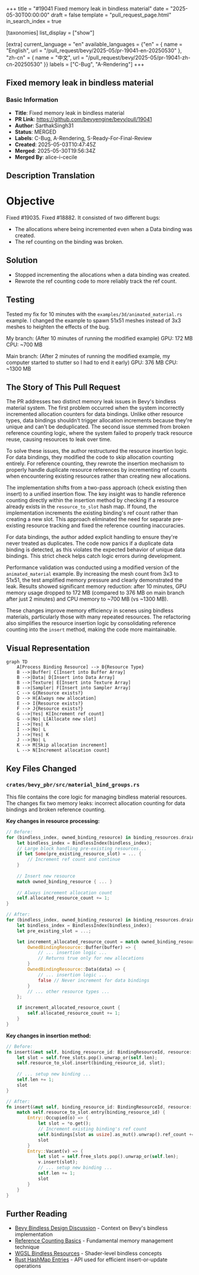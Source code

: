 +++
title = "#19041 Fixed memory leak in bindless material"
date = "2025-05-30T00:00:00"
draft = false
template = "pull_request_page.html"
in_search_index = true

[taxonomies]
list_display = ["show"]

[extra]
current_language = "en"
available_languages = {"en" = { name = "English", url = "/pull_request/bevy/2025-05/pr-19041-en-20250530" }, "zh-cn" = { name = "中文", url = "/pull_request/bevy/2025-05/pr-19041-zh-cn-20250530" }}
labels = ["C-Bug", "A-Rendering"]
+++

## Fixed memory leak in bindless material

### Basic Information
- **Title**: Fixed memory leak in bindless material
- **PR Link**: https://github.com/bevyengine/bevy/pull/19041
- **Author**: SarthakSingh31
- **Status**: MERGED
- **Labels**: C-Bug, A-Rendering, S-Ready-For-Final-Review
- **Created**: 2025-05-03T10:47:45Z
- **Merged**: 2025-05-30T19:56:34Z
- **Merged By**: alice-i-cecile

## Description Translation
# Objective

Fixed #19035. Fixed #18882. It consisted of two different bugs:
- The allocations where being incremented even when a Data binding was created.
- The ref counting on the binding was broken.

## Solution

- Stopped incrementing the allocations when a data binding was created.
- Rewrote the ref counting code to more reliably track the ref count.

## Testing

Tested my fix for 10 minutes with the `examples/3d/animated_material.rs` example. I changed the example to spawn 51x51 meshes instead of 3x3 meshes to heighten the effects of the bug.

My branch: (After 10 minutes of running the modified example)
GPU: 172 MB
CPU: ~700 MB

Main branch: (After 2 minutes of running the modified example, my computer started to stutter so I had to end it early)
GPU: 376 MB
CPU: ~1300 MB

## The Story of This Pull Request

The PR addresses two distinct memory leak issues in Bevy's bindless material system. The first problem occurred when the system incorrectly incremented allocation counters for data bindings. Unlike other resource types, data bindings shouldn't trigger allocation increments because they're unique and can't be deduplicated. The second issue stemmed from broken reference counting logic, where the system failed to properly track resource reuse, causing resources to leak over time.

To solve these issues, the author restructured the resource insertion logic. For data bindings, they modified the code to skip allocation counting entirely. For reference counting, they rewrote the insertion mechanism to properly handle duplicate resource references by incrementing ref counts when encountering existing resources rather than creating new allocations.

The implementation shifts from a two-pass approach (check existing then insert) to a unified insertion flow. The key insight was to handle reference counting directly within the insertion method by checking if a resource already exists in the `resource_to_slot` hash map. If found, the implementation increments the existing binding's ref count rather than creating a new slot. This approach eliminated the need for separate pre-existing resource tracking and fixed the reference counting inaccuracies.

For data bindings, the author added explicit handling to ensure they're never treated as duplicates. The code now panics if a duplicate data binding is detected, as this violates the expected behavior of unique data bindings. This strict check helps catch logic errors during development.

Performance validation was conducted using a modified version of the `animated_material` example. By increasing the mesh count from 3x3 to 51x51, the test amplified memory pressure and clearly demonstrated the leak. Results showed significant memory reduction: after 10 minutes, GPU memory usage dropped to 172 MB (compared to 376 MB on main branch after just 2 minutes) and CPU memory to ~700 MB (vs ~1300 MB).

These changes improve memory efficiency in scenes using bindless materials, particularly those with many repeated resources. The refactoring also simplifies the resource insertion logic by consolidating reference counting into the `insert` method, making the code more maintainable.

## Visual Representation

```mermaid
graph TD
    A[Process Binding Resource] --> B{Resource Type}
    B -->|Buffer| C[Insert into Buffer Array]
    B -->|Data| D[Insert into Data Array]
    B -->|Texture| E[Insert into Texture Array]
    B -->|Sampler| F[Insert into Sampler Array]
    C --> G{Resource exists?}
    D --> H[Always new allocation]
    E --> I{Resource exists?}
    F --> J{Resource exists?}
    G -->|Yes| K[Increment ref count]
    G -->|No| L[Allocate new slot]
    I -->|Yes| K
    I -->|No| L
    J -->|Yes| K
    J -->|No| L
    K --> M[Skip allocation increment]
    L --> N[Increment allocation count]
```

## Key Files Changed

### `crates/bevy_pbr/src/material_bind_groups.rs`
This file contains the core logic for managing bindless material resources. The changes fix two memory leaks: incorrect allocation counting for data bindings and broken reference counting.

**Key changes in resource processing:**
```rust
// Before:
for (bindless_index, owned_binding_resource) in binding_resources.drain(..) {
    let bindless_index = BindlessIndex(bindless_index);
    // Large block handling pre-existing resources...
    if let Some(pre_existing_resource_slot) = ... {
        // Increment ref count and continue
    }
    
    // Insert new resource
    match owned_binding_resource { ... }
    
    // Always increment allocation count
    self.allocated_resource_count += 1;
}

// After:
for (bindless_index, owned_binding_resource) in binding_resources.drain(..) {
    let bindless_index = BindlessIndex(bindless_index);
    let pre_existing_slot = ...;

    let increment_allocated_resource_count = match owned_binding_resource {
        OwnedBindingResource::Buffer(buffer) => {
            // ... insertion logic ...
            // Returns true only for new allocations
        }
        OwnedBindingResource::Data(data) => {
            // ... insertion logic ...
            false // Never increment for data bindings
        }
        // ... other resource types ...
    };

    if increment_allocated_resource_count {
        self.allocated_resource_count += 1;
    }
}
```

**Key changes in insertion method:**
```rust
// Before:
fn insert(&mut self, binding_resource_id: BindingResourceId, resource: R) -> u32 {
    let slot = self.free_slots.pop().unwrap_or(self.len);
    self.resource_to_slot.insert(binding_resource_id, slot);
    
    // ... setup new binding ...
    self.len += 1;
    slot
}

// After:
fn insert(&mut self, binding_resource_id: BindingResourceId, resource: R) -> u32 {
    match self.resource_to_slot.entry(binding_resource_id) {
        Entry::Occupied(o) => {
            let slot = *o.get();
            // Increment existing binding's ref count
            self.bindings[slot as usize].as_mut().unwrap().ref_count += 1;
            slot
        }
        Entry::Vacant(v) => {
            let slot = self.free_slots.pop().unwrap_or(self.len);
            v.insert(slot);
            // ... setup new binding ...
            self.len += 1;
            slot
        }
    }
}
```

## Further Reading
- [Bevy Bindless Design Discussion](https://github.com/bevyengine/bevy/discussions/11488) - Context on Bevy's bindless implementation
- [Reference Counting Basics](https://en.wikipedia.org/wiki/Reference_counting) - Fundamental memory management technique
- [WGSL Bindless Resources](https://gpuweb.github.io/gpuweb/wgsl/#resource-interface) - Shader-level bindless concepts
- [Rust HashMap Entries](https://doc.rust-lang.org/std/collections/hash_map/struct.HashMap.html#method.entry) - API used for efficient insert-or-update operations